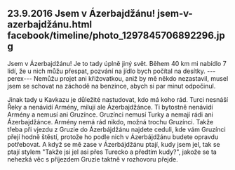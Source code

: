23.9.2016
Jsem v Ázerbajdžánu!
jsem-v-azerbajdžánu.html
facebook/timeline/photo_1297845706892296.jpg
--------------

Jsem v Ázerbajdžánu! Je to tady úplně jiný svět. Během 40 km mi nabídlo 7 lidí, že u nich můžu přespat, pozvání na jídlo bych počítal na desítky.
---perex---
 Nemůžu projet ani křižovatkou, aniž by mě někdo nezastavil, musel jsem se schovat na záchodě na benzince, abych si par minut odpočinul. 

 Jinak tady u Kavkazu je důležité nastudovat, kdo má koho rád. Turci nesnáší Řeky a nenávidí Armény, milují ale Ázerbajdžánce. Ti bytostně nenávidí Armény a nemusí ani Gruzínce. Gruzínci nemusí Turky a nemají rádi ani Ázerbajdžánce. Armény nemá rád nikdo, možná trochu Gruzínci. Takže třeba při vjezdu z Gruzie do Ázerbájdžánu najdete ceduli, kde vám Gruzínci přejí hodně štěstí, protože ho podle nich v Ázerbájdžánu budete opravdu potřebovat. A když se mě zase v Ázerbájdžánu ptají, kudy jsem jel, tak se ptají stylem "Takže jsi jel asi přes Turecko a předtím kudy?", jakože se ta nehezká věc s příjezdem Gruzie taktně v rozhovoru přejde.
